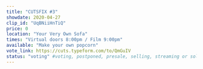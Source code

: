 ```yaml
---
title: "CUTSFIX #3"
showdate: 2020-04-27
clip_id: "UqBNiiHnTiQ"
price: 0
location: "Your Very Own Sofa"
times: "Virtual doors 8:00pm / Film 9:00pm"
available: "Make your own popcorn"
vote_link: https://cuts.typeform.com/to/QmGuIV
status: "voting" #voting, postponed, presale, selling, streaming or soldout
---
```


